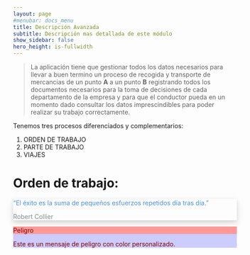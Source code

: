 ```yaml
---
layout: page
#menubar: docs_menu
title: Descripción Avanzada
subtitle: Descripción mas detallada de este módulo
show_sidebar: false
hero_height: is-fullwidth
---
```


>La aplicación tiene que gestionar todos los datos necesarios para llevar a buen termino un proceso de recogida y transporte de mercancias de un punto **A** a un punto **B** registrando todos los documentos necesarios para la toma de decisiones de cada departamento de la empresa y para que el conductor pueda en un momento dado consultar los datos imprescindibles para poder realizar su trabajo correctamente.

Tenemos tres procesos diferenciados y complementarios:

1. ORDEN DE TRABAJO
2. PARTE DE TRABAJO
3. VIAJES

# Orden de trabajo:

<style>
  .custom-card {
    box-shadow: 0 4px 8px rgba(0, 0, 0, 0.1), 0 6px 20px rgba(0, 0, 0, 0.1);
    transition: transform 0.3s, box-shadow 0.3s;
  }

  .custom-card:hover {
    transform: translateY(-10px);
    box-shadow: 0 12px 24px rgba(0, 0, 0, 0.2), 0 16px 40px rgba(0, 0, 0, 0.2);
  }

  .custom-card .title {
    color: #4A90E2; /* Color del título */
  }

  .custom-card .subtitle {
    color: #7F8C8D; /* Color del subtítulo */
  }
</style>

<div class="card custom-card">
  <div class="card-content">
    <p class="title">
      “El éxito es la suma de pequeños esfuerzos repetidos día tras día.”
    </p>
    <p class="subtitle">
      Robert Collier
    </p>
  </div>
</div>

<article class="message" style="background-color: #ccccff; color: #800000;">
  <div class="message-header" style="background-color: #ff9999; color: #800000;">
    <p>Peligro</p>
  </div>
  <div class="message-body">
    Este es un mensaje de peligro con color personalizado.
  </div>
</article>


